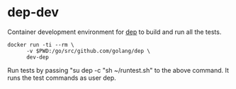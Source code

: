 dep-dev
=======

Container development environment for [dep](https://github.com/golang/dep) to
build and run all the tests.

```
docker run -ti --rm \
      -v $PWD:/go/src/github.com/golang/dep \
      dev-dep
```

Run tests by passing "su dep -c "sh ~/runtest.sh" to the above command. It
runs the test commands as user dep.
